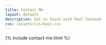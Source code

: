 ```yaml
---
title: Contact Me
layout: default
description: Get in touch with Paul Yashouh
css: /assets/css/main.css
---
```


{% include contact-me.html %}
